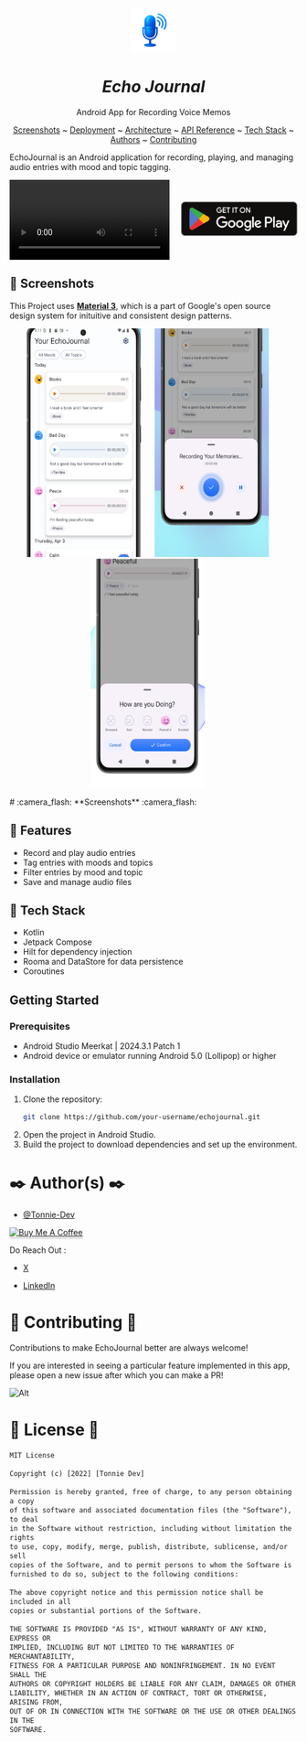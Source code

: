 <br />
<div align="center">
  <a href="#">
    <img src="./readme-assets/screenshots/icon.png" alt="Logo" width="80" height="80">
  </a>

<h1 align = "center">
<b><i>Echo Journal</i></b>
</h1>

  <p align="center">
    Android App for Recording Voice Memos
    <br />


  
[Screenshots](#-screenshots) ~
[Deployment](#-features) ~
[Architecture](#-tech-stack) ~
[API Reference](#electric_plug-api-reference-electric_plug) ~
[Tech Stack](#gear-tech-stack-gear) ~
[Authors](#black_nib-authors-black_nib) ~
[Contributing](#passport_control-contributing-passport_control)  
 
</div>

EchoJournal is an Android application for recording, playing, and managing audio entries with mood and topic tagging.

<div style="display: flex; align-items: center; gap: 20px;">
  
  <!-- Video or animated GIF (left) -->
  <video width="280" controls>
    <source src="./readme-assets/video/demo.mp4" type="video/mp4">
    Your browser does not support the video tag.
  </video>

  <!-- Google Play badge (right) -->
  <a href="https://play.google.com/store/apps/details?id=com.uxstate.launchpad" target="_blank">
    <img alt="Get it on Google Play" src="./readme-assets/screenshots/google_badge.png" width="280"/>
  </a>

</div>

## 📸 Screenshots



This Project uses [**Material 3**](https://m3.material.io/), which is a part of Google's open source design system for inituitive and consistent design patterns. 

<p align="center">
<img img width="200" height="400" src="./readme-assets/screenshots/screen_1.png"> &nbsp;&nbsp;&nbsp;&nbsp;
<img img width="200" height="400" src="./readme-assets/screenshots/screen_4.png"> &nbsp;&nbsp;&nbsp;&nbsp;   
<img img width="200" height="400" src="./readme-assets/screenshots/screen_5.png"> &nbsp;&nbsp;&nbsp;&nbsp;


</p># :camera_flash: **Screenshots** :camera_flash:

## 📱 Features

- Record and play audio entries
- Tag entries with moods and topics
- Filter entries by mood and topic
- Save and manage audio files

## 🚀 Tech Stack

- Kotlin
- Jetpack Compose
- Hilt for dependency injection
- Rooma and DataStore for data persistence
- Coroutines 

## Getting Started

### Prerequisites

- Android Studio Meerkat | 2024.3.1 Patch 1
- Android device or emulator running Android 5.0 (Lollipop) or higher

### Installation

1. Clone the repository:
    ```sh
    git clone https://github.com/your-username/echojournal.git
    ```
2. Open the project in Android Studio.
3. Build the project to download dependencies and set up the environment.



# :black_nib: **Author(s)** :black_nib:

- [@Tonnie-Dev](https://github.com/Tonnie-Dev)


<a href="https://www.buymeacoffee.com/AgVrgB4N3r" target="_blank"><img src="https://www.buymeacoffee.com/assets/img/custom_images/orange_img.png" alt="Buy Me A Coffee" style="height: 41px !important;width: 174px !important;box-shadow: 0px 3px 2px 0px rgba(190, 190, 190, 0.5) !important;-webkit-box-shadow: 0px 3px 2px 0px rgba(190, 190, 190, 0.5) !important;" ></a>

Do Reach Out :

  * [X](https://twitter.com/Tonnie_Dev)

  * [LinkedIn](https://www.linkedin.com/in/antony-muchiri/)


# :passport_control: **Contributing** :passport_control:

Contributions to make EchoJournal better are always welcome!

If you are interested in seeing a particular feature implemented in this app, please open a new issue after which you can make a PR!

![Alt](https://repobeats.axiom.co/api/embed/84dfd3cd94832805dbcaa3569ec855d19e5c9401.svg "Repobeats analytics image")


#  :scroll: **License**  :scroll:


```
MIT License

Copyright (c) [2022] [Tonnie Dev]

Permission is hereby granted, free of charge, to any person obtaining a copy
of this software and associated documentation files (the "Software"), to deal
in the Software without restriction, including without limitation the rights
to use, copy, modify, merge, publish, distribute, sublicense, and/or sell
copies of the Software, and to permit persons to whom the Software is
furnished to do so, subject to the following conditions:

The above copyright notice and this permission notice shall be included in all
copies or substantial portions of the Software.

THE SOFTWARE IS PROVIDED "AS IS", WITHOUT WARRANTY OF ANY KIND, EXPRESS OR
IMPLIED, INCLUDING BUT NOT LIMITED TO THE WARRANTIES OF MERCHANTABILITY,
FITNESS FOR A PARTICULAR PURPOSE AND NONINFRINGEMENT. IN NO EVENT SHALL THE
AUTHORS OR COPYRIGHT HOLDERS BE LIABLE FOR ANY CLAIM, DAMAGES OR OTHER
LIABILITY, WHETHER IN AN ACTION OF CONTRACT, TORT OR OTHERWISE, ARISING FROM,
OUT OF OR IN CONNECTION WITH THE SOFTWARE OR THE USE OR OTHER DEALINGS IN THE
SOFTWARE.
```

